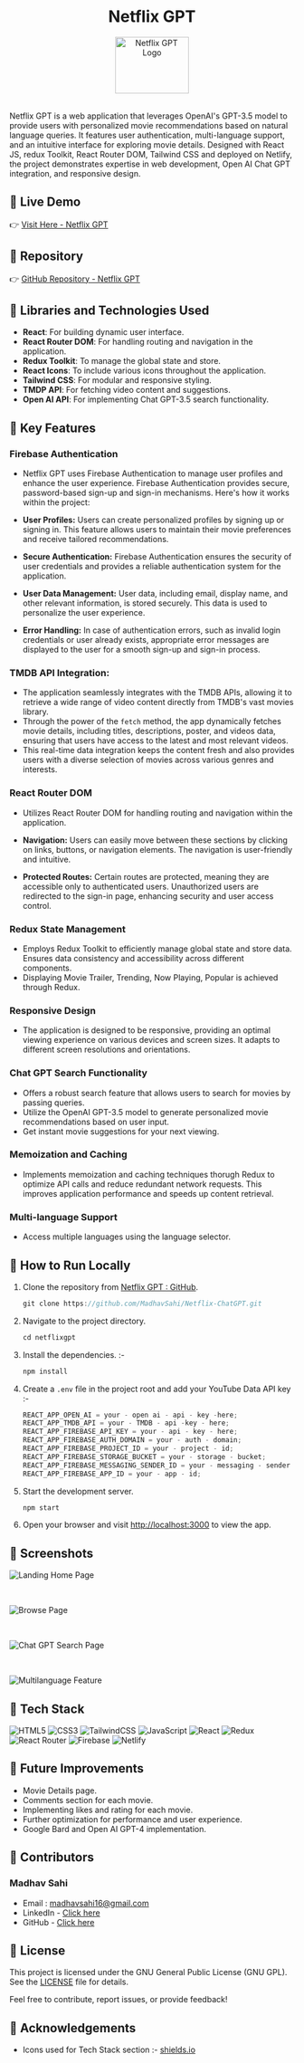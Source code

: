 # <div align="center"> Netflix GPT </div>

<div align="center">
  <img src="./netflixgpt/src/images/netflixgptLogo03.png" alt="Netflix GPT Logo" width="130" height="100" />
</div>
<br>
<!-- ![YouTube Clone Logo](https://img.shields.io/badge/YouTube-%23FF0000.svg?style=for-the-badge&logo=YouTube&logoColor=white) -->

Netflix GPT is a web application that leverages OpenAI's GPT-3.5 model to provide users with personalized movie recommendations based on natural language queries. It features user authentication, multi-language support, and an intuitive interface for exploring movie details. Designed with React JS, redux Toolkit, React Router DOM, Tailwind CSS and deployed on Netlify, the project demonstrates expertise in web development, Open AI Chat GPT integration, and responsive design.

## 📌 Live Demo

👉 [Visit Here - Netflix GPT](https://netflixgpt-reactjs-openai-madhavsahi.netlify.app/ "Live Link")

## 📌 Repository

👉 [GitHub Repository - Netflix GPT](https://github.com/MadhavSahi/Netflix-ChatGPT "Repo Link")

## 📌 Libraries and Technologies Used

- **React**: For building dynamic user interface.
- **React Router DOM**: For handling routing and navigation in the application.
- **Redux Toolkit**: To manage the global state and store.
- **React Icons**: To include various icons throughout the application.
- **Tailwind CSS**: For modular and responsive styling.
- **TMDP API**: For fetching video content and suggestions.
- **Open AI API**: For implementing Chat GPT-3.5 search functionality.

## 📌 Key Features

### Firebase Authentication

- Netflix GPT uses Firebase Authentication to manage user profiles and enhance the user experience. Firebase Authentication provides secure, password-based sign-up and sign-in mechanisms. Here's how it works within the project:

- **User Profiles:** Users can create personalized profiles by signing up or signing in. This feature allows users to maintain their movie preferences and receive tailored recommendations.

- **Secure Authentication:** Firebase Authentication ensures the security of user credentials and provides a reliable authentication system for the application.

- **User Data Management:** User data, including email, display name, and other relevant information, is stored securely. This data is used to personalize the user experience.

- **Error Handling:** In case of authentication errors, such as invalid login credentials or user already exists, appropriate error messages are displayed to the user for a smooth sign-up and sign-in process.

### TMDB API Integration:

- The application seamlessly integrates with the TMDB APIs, allowing it to retrieve a wide range of video content directly from TMDB's vast movies library.
- Through the power of the `fetch` method, the app dynamically fetches movie details, including titles, descriptions, poster, and videos data, ensuring that users have access to the latest and most relevant videos.
- This real-time data integration keeps the content fresh and also provides users with a diverse selection of movies across various genres and interests.

### React Router DOM

- Utilizes React Router DOM for handling routing and navigation within the application.

- **Navigation:** Users can easily move between these sections by clicking on links, buttons, or navigation elements. The navigation is user-friendly and intuitive.

- **Protected Routes:** Certain routes are protected, meaning they are accessible only to authenticated users. Unauthorized users are redirected to the sign-in page, enhancing security and user access control.

### Redux State Management

- Employs Redux Toolkit to efficiently manage global state and store data. Ensures data consistency and accessibility across different components.
- Displaying Movie Trailer, Trending, Now Playing, Popular is achieved through Redux.

### Responsive Design

- The application is designed to be responsive, providing an optimal viewing experience on various devices and screen sizes. It adapts to different screen resolutions and orientations.

### Chat GPT Search Functionality

- Offers a robust search feature that allows users to search for movies by passing queries.
- Utilize the OpenAI GPT-3.5 model to generate personalized movie recommendations based on user input.
- Get instant movie suggestions for your next viewing.

### Memoization and Caching

- Implements memoization and caching techniques thorugh Redux to optimize API calls and reduce redundant network requests. This improves application performance and speeds up content retrieval.

### Multi-language Support

- Access multiple languages using the language selector.

## 📌 How to Run Locally

1. Clone the repository from [Netflix GPT : GitHub](https://github.com/MadhavSahi/Netflix-ChatGPT/tree/main).

   ```javascript
   git clone https://github.com/MadhavSahi/Netflix-ChatGPT.git
   ```

2. Navigate to the project directory.

   ```javascript
   cd netflixgpt
   ```

3. Install the dependencies. :-

   ```javascript
   npm install
   ```

4. Create a `.env` file in the project root and add your YouTube Data API key :-

   ```javascript
   REACT_APP_OPEN_AI = your - open ai - api - key -here;
   REACT_APP_TMDB_API = your - TMDB - api -key - here;
   REACT_APP_FIREBASE_API_KEY = your - api - key - here;
   REACT_APP_FIREBASE_AUTH_DOMAIN = your - auth - domain;
   REACT_APP_FIREBASE_PROJECT_ID = your - project - id;
   REACT_APP_FIREBASE_STORAGE_BUCKET = your - storage - bucket;
   REACT_APP_FIREBASE_MESSAGING_SENDER_ID = your - messaging - sender - id;
   REACT_APP_FIREBASE_APP_ID = your - app - id;
   ```

5. Start the development server.

   ```javascript
   npm start
   ```

6. Open your browser and visit [http://localhost:3000](http://localhost:3000) to view the app.

## 📌 Screenshots

![Landing Home Page](./netflixgpt/src/images/SS-01.PNG)

<br>

![Browse Page](./netflixgpt/src/images/SS-02.png)

<br>

![Chat GPT Search Page](./netflixgpt/src/images/SS-03.png)

<br>

![Multilanguage Feature](./netflixgpt/src/images/SS-04.PNG)

## 📌 Tech Stack

![HTML5](https://img.shields.io/badge/html5-%23E34F26.svg?style=for-the-badge&logo=html5&logoColor=white)
![CSS3](https://img.shields.io/badge/css3-%231572B6.svg?style=for-the-badge&logo=css3&logoColor=white)
![TailwindCSS](https://img.shields.io/badge/tailwindcss-%2338B2AC.svg?style=for-the-badge&logo=tailwind-css&logoColor=white)
![JavaScript](https://img.shields.io/badge/javascript-%23323330.svg?style=for-the-badge&logo=javascript&logoColor=%23F7DF1E)
![React](https://img.shields.io/badge/react-%2320232a.svg?style=for-the-badge&logo=react&logoColor=%2361DAFB)
![Redux](https://img.shields.io/badge/redux-%23593d88.svg?style=for-the-badge&logo=redux&logoColor=white)
![React Router](https://img.shields.io/badge/React_Router-CA4245?style=for-the-badge&logo=react-router&logoColor=white)
![Firebase](https://img.shields.io/badge/Firebase-039BE5?style=for-the-badge&logo=Firebase&logoColor=white)
![Netlify](https://img.shields.io/badge/netlify-%23000000.svg?style=for-the-badge&logo=netlify&logoColor=#00C7B7)

## 📌 Future Improvements

- Movie Details page.
- Comments section for each movie.
- Implementing likes and rating for each movie.
- Further optimization for performance and user experience.
- Google Bard and Open AI GPT-4 implementation.

## 📌 Contributors

### Madhav Sahi

- Email : madhavsahi16@gmail.com
- LinkedIn - [Click here](https://www.linkedin.com/in/madhav-sahi-6a2305161/ "LinkedIn Link")
- GitHub - [Click here](https://github.com/MadhavSahi "GitHub Link")

## 📌 License

This project is licensed under the GNU General Public License (GNU GPL). See the [LICENSE](./LICENSE) file for details.

Feel free to contribute, report issues, or provide feedback!

## 📌 Acknowledgements

- Icons used for Tech Stack section :- [shields.io](https://img.shields.io)
